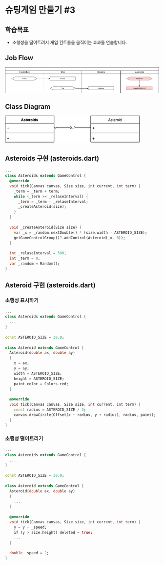 # 슈팅게임 만들기 #3


## 학습목표

* 소행성을 떨어트려서 게임 컨트롤을 움직이는 효과를 연습합니다.


## Job Flow

![](./pic-1.png)


## Class Diagram

![](./pic-3.png)


## Asteroids 구현 (asteroids.dart)

``` dart
...
class Asteroids extends GameControl {
  @override
  void tick(Canvas canvas, Size size, int current, int term) {
    _term = _term + term;
    while (_term >= _relaseInterval) {
      _term = _term - _relaseInterval;
      _createAsteroid(size);
    }
  }

  void _createAsteroid(Size size) {
    var _x = _random.nextDouble() * (size.width - ASTEROID_SIZE);
    getGameControlGroup()?.addControl(Asteroid(_x, 0));
  }

  int _relaseInterval = 500;
  int _term = 0;
  var _random = Random();
}
```


## Asteroid 구현 (asteroids.dart)

### 소행성 표시하기

``` dart
...
class Asteroids extends GameControl {
  ...
}

const ASTEROID_SIZE = 30.0;

class Asteroid extends GameControl {
  Asteroid(double ax, double ay)
  {
    x = ax;
    y = ay;
    width = ASTEROID_SIZE;
    height = ASTEROID_SIZE;
    paint.color = Colors.red;
  }

  @override
  void tick(Canvas canvas, Size size, int current, int term) {
    const radius = ASTEROID_SIZE / 2;
    canvas.drawCircle(Offset(x + radius, y + radius), radius, paint);
  }
}
```

### 소행성 떨어트리기

``` dart
...
class Asteroids extends GameControl {
  ...
}

const ASTEROID_SIZE = 30.0;

class Asteroid extends GameControl {
  Asteroid(double ax, double ay)
  {
    ...
  }

  @override
  void tick(Canvas canvas, Size size, int current, int term) {
    y = y + _speed;
    if (y > size.height) deleted = true;
    ...
  }

  double _speed = 2;
}
```
